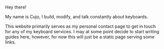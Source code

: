 Hey there!

My name is Cujo, I build, modify, and talk constantly about keyboards.

This website primarily serves as my personal contact page to get in touch for any of my keyboard services.
I may at some point decide to start writing guides here, however, for now this will just be a static page serving some links.
